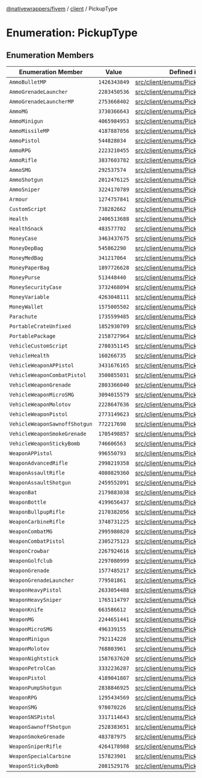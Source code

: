 [@nativewrappers/fivem](../../README.md) / [client](../README.md) / PickupType

# Enumeration: PickupType

## Enumeration Members

| Enumeration Member | Value | Defined in |
| ------ | ------ | ------ |
| `AmmoBulletMP` | `1426343849` | [src/client/enums/PickupType.ts:71](https://github.com/nativewrappers/fivem/blob/87bcb6b348baa538f549670f784fcd3ed14240d8/src/client/enums/PickupType.ts#L71) |
| `AmmoGrenadeLauncher` | `2283450536` | [src/client/enums/PickupType.ts:67](https://github.com/nativewrappers/fivem/blob/87bcb6b348baa538f549670f784fcd3ed14240d8/src/client/enums/PickupType.ts#L67) |
| `AmmoGrenadeLauncherMP` | `2753668402` | [src/client/enums/PickupType.ts:72](https://github.com/nativewrappers/fivem/blob/87bcb6b348baa538f549670f784fcd3ed14240d8/src/client/enums/PickupType.ts#L72) |
| `AmmoMG` | `3730366643` | [src/client/enums/PickupType.ts:63](https://github.com/nativewrappers/fivem/blob/87bcb6b348baa538f549670f784fcd3ed14240d8/src/client/enums/PickupType.ts#L63) |
| `AmmoMinigun` | `4065984953` | [src/client/enums/PickupType.ts:69](https://github.com/nativewrappers/fivem/blob/87bcb6b348baa538f549670f784fcd3ed14240d8/src/client/enums/PickupType.ts#L69) |
| `AmmoMissileMP` | `4187887056` | [src/client/enums/PickupType.ts:70](https://github.com/nativewrappers/fivem/blob/87bcb6b348baa538f549670f784fcd3ed14240d8/src/client/enums/PickupType.ts#L70) |
| `AmmoPistol` | `544828034` | [src/client/enums/PickupType.ts:61](https://github.com/nativewrappers/fivem/blob/87bcb6b348baa538f549670f784fcd3ed14240d8/src/client/enums/PickupType.ts#L61) |
| `AmmoRPG` | `2223210455` | [src/client/enums/PickupType.ts:68](https://github.com/nativewrappers/fivem/blob/87bcb6b348baa538f549670f784fcd3ed14240d8/src/client/enums/PickupType.ts#L68) |
| `AmmoRifle` | `3837603782` | [src/client/enums/PickupType.ts:64](https://github.com/nativewrappers/fivem/blob/87bcb6b348baa538f549670f784fcd3ed14240d8/src/client/enums/PickupType.ts#L64) |
| `AmmoSMG` | `292537574` | [src/client/enums/PickupType.ts:62](https://github.com/nativewrappers/fivem/blob/87bcb6b348baa538f549670f784fcd3ed14240d8/src/client/enums/PickupType.ts#L62) |
| `AmmoShotgun` | `2012476125` | [src/client/enums/PickupType.ts:65](https://github.com/nativewrappers/fivem/blob/87bcb6b348baa538f549670f784fcd3ed14240d8/src/client/enums/PickupType.ts#L65) |
| `AmmoSniper` | `3224170789` | [src/client/enums/PickupType.ts:66](https://github.com/nativewrappers/fivem/blob/87bcb6b348baa538f549670f784fcd3ed14240d8/src/client/enums/PickupType.ts#L66) |
| `Armour` | `1274757841` | [src/client/enums/PickupType.ts:9](https://github.com/nativewrappers/fivem/blob/87bcb6b348baa538f549670f784fcd3ed14240d8/src/client/enums/PickupType.ts#L9) |
| `CustomScript` | `738282662` | [src/client/enums/PickupType.ts:2](https://github.com/nativewrappers/fivem/blob/87bcb6b348baa538f549670f784fcd3ed14240d8/src/client/enums/PickupType.ts#L2) |
| `Health` | `2406513688` | [src/client/enums/PickupType.ts:7](https://github.com/nativewrappers/fivem/blob/87bcb6b348baa538f549670f784fcd3ed14240d8/src/client/enums/PickupType.ts#L7) |
| `HealthSnack` | `483577702` | [src/client/enums/PickupType.ts:8](https://github.com/nativewrappers/fivem/blob/87bcb6b348baa538f549670f784fcd3ed14240d8/src/client/enums/PickupType.ts#L8) |
| `MoneyCase` | `3463437675` | [src/client/enums/PickupType.ts:10](https://github.com/nativewrappers/fivem/blob/87bcb6b348baa538f549670f784fcd3ed14240d8/src/client/enums/PickupType.ts#L10) |
| `MoneyDepBag` | `545862290` | [src/client/enums/PickupType.ts:15](https://github.com/nativewrappers/fivem/blob/87bcb6b348baa538f549670f784fcd3ed14240d8/src/client/enums/PickupType.ts#L15) |
| `MoneyMedBag` | `341217064` | [src/client/enums/PickupType.ts:13](https://github.com/nativewrappers/fivem/blob/87bcb6b348baa538f549670f784fcd3ed14240d8/src/client/enums/PickupType.ts#L13) |
| `MoneyPaperBag` | `1897726628` | [src/client/enums/PickupType.ts:17](https://github.com/nativewrappers/fivem/blob/87bcb6b348baa538f549670f784fcd3ed14240d8/src/client/enums/PickupType.ts#L17) |
| `MoneyPurse` | `513448440` | [src/client/enums/PickupType.ts:14](https://github.com/nativewrappers/fivem/blob/87bcb6b348baa538f549670f784fcd3ed14240d8/src/client/enums/PickupType.ts#L14) |
| `MoneySecurityCase` | `3732468094` | [src/client/enums/PickupType.ts:11](https://github.com/nativewrappers/fivem/blob/87bcb6b348baa538f549670f784fcd3ed14240d8/src/client/enums/PickupType.ts#L11) |
| `MoneyVariable` | `4263048111` | [src/client/enums/PickupType.ts:12](https://github.com/nativewrappers/fivem/blob/87bcb6b348baa538f549670f784fcd3ed14240d8/src/client/enums/PickupType.ts#L12) |
| `MoneyWallet` | `1575005502` | [src/client/enums/PickupType.ts:16](https://github.com/nativewrappers/fivem/blob/87bcb6b348baa538f549670f784fcd3ed14240d8/src/client/enums/PickupType.ts#L16) |
| `Parachute` | `1735599485` | [src/client/enums/PickupType.ts:4](https://github.com/nativewrappers/fivem/blob/87bcb6b348baa538f549670f784fcd3ed14240d8/src/client/enums/PickupType.ts#L4) |
| `PortableCrateUnfixed` | `1852930709` | [src/client/enums/PickupType.ts:6](https://github.com/nativewrappers/fivem/blob/87bcb6b348baa538f549670f784fcd3ed14240d8/src/client/enums/PickupType.ts#L6) |
| `PortablePackage` | `2158727964` | [src/client/enums/PickupType.ts:5](https://github.com/nativewrappers/fivem/blob/87bcb6b348baa538f549670f784fcd3ed14240d8/src/client/enums/PickupType.ts#L5) |
| `VehicleCustomScript` | `2780351145` | [src/client/enums/PickupType.ts:3](https://github.com/nativewrappers/fivem/blob/87bcb6b348baa538f549670f784fcd3ed14240d8/src/client/enums/PickupType.ts#L3) |
| `VehicleHealth` | `160266735` | [src/client/enums/PickupType.ts:60](https://github.com/nativewrappers/fivem/blob/87bcb6b348baa538f549670f784fcd3ed14240d8/src/client/enums/PickupType.ts#L60) |
| `VehicleWeaponAPPistol` | `3431676165` | [src/client/enums/PickupType.ts:53](https://github.com/nativewrappers/fivem/blob/87bcb6b348baa538f549670f784fcd3ed14240d8/src/client/enums/PickupType.ts#L53) |
| `VehicleWeaponCombatPistol` | `3500855031` | [src/client/enums/PickupType.ts:52](https://github.com/nativewrappers/fivem/blob/87bcb6b348baa538f549670f784fcd3ed14240d8/src/client/enums/PickupType.ts#L52) |
| `VehicleWeaponGrenade` | `2803366040` | [src/client/enums/PickupType.ts:56](https://github.com/nativewrappers/fivem/blob/87bcb6b348baa538f549670f784fcd3ed14240d8/src/client/enums/PickupType.ts#L56) |
| `VehicleWeaponMicroSMG` | `3094015579` | [src/client/enums/PickupType.ts:54](https://github.com/nativewrappers/fivem/blob/87bcb6b348baa538f549670f784fcd3ed14240d8/src/client/enums/PickupType.ts#L54) |
| `VehicleWeaponMolotov` | `2228647636` | [src/client/enums/PickupType.ts:59](https://github.com/nativewrappers/fivem/blob/87bcb6b348baa538f549670f784fcd3ed14240d8/src/client/enums/PickupType.ts#L59) |
| `VehicleWeaponPistol` | `2773149623` | [src/client/enums/PickupType.ts:51](https://github.com/nativewrappers/fivem/blob/87bcb6b348baa538f549670f784fcd3ed14240d8/src/client/enums/PickupType.ts#L51) |
| `VehicleWeaponSawnoffShotgun` | `772217690` | [src/client/enums/PickupType.ts:55](https://github.com/nativewrappers/fivem/blob/87bcb6b348baa538f549670f784fcd3ed14240d8/src/client/enums/PickupType.ts#L55) |
| `VehicleWeaponSmokeGrenade` | `1705498857` | [src/client/enums/PickupType.ts:57](https://github.com/nativewrappers/fivem/blob/87bcb6b348baa538f549670f784fcd3ed14240d8/src/client/enums/PickupType.ts#L57) |
| `VehicleWeaponStickyBomb` | `746606563` | [src/client/enums/PickupType.ts:58](https://github.com/nativewrappers/fivem/blob/87bcb6b348baa538f549670f784fcd3ed14240d8/src/client/enums/PickupType.ts#L58) |
| `WeaponAPPistol` | `996550793` | [src/client/enums/PickupType.ts:20](https://github.com/nativewrappers/fivem/blob/87bcb6b348baa538f549670f784fcd3ed14240d8/src/client/enums/PickupType.ts#L20) |
| `WeaponAdvancedRifle` | `2998219358` | [src/client/enums/PickupType.ts:29](https://github.com/nativewrappers/fivem/blob/87bcb6b348baa538f549670f784fcd3ed14240d8/src/client/enums/PickupType.ts#L29) |
| `WeaponAssaultRifle` | `4080829360` | [src/client/enums/PickupType.ts:27](https://github.com/nativewrappers/fivem/blob/87bcb6b348baa538f549670f784fcd3ed14240d8/src/client/enums/PickupType.ts#L27) |
| `WeaponAssaultShotgun` | `2459552091` | [src/client/enums/PickupType.ts:34](https://github.com/nativewrappers/fivem/blob/87bcb6b348baa538f549670f784fcd3ed14240d8/src/client/enums/PickupType.ts#L34) |
| `WeaponBat` | `2179883038` | [src/client/enums/PickupType.ts:47](https://github.com/nativewrappers/fivem/blob/87bcb6b348baa538f549670f784fcd3ed14240d8/src/client/enums/PickupType.ts#L47) |
| `WeaponBottle` | `4199656437` | [src/client/enums/PickupType.ts:50](https://github.com/nativewrappers/fivem/blob/87bcb6b348baa538f549670f784fcd3ed14240d8/src/client/enums/PickupType.ts#L50) |
| `WeaponBullpupRifle` | `2170382056` | [src/client/enums/PickupType.ts:31](https://github.com/nativewrappers/fivem/blob/87bcb6b348baa538f549670f784fcd3ed14240d8/src/client/enums/PickupType.ts#L31) |
| `WeaponCarbineRifle` | `3748731225` | [src/client/enums/PickupType.ts:28](https://github.com/nativewrappers/fivem/blob/87bcb6b348baa538f549670f784fcd3ed14240d8/src/client/enums/PickupType.ts#L28) |
| `WeaponCombatMG` | `2995980820` | [src/client/enums/PickupType.ts:26](https://github.com/nativewrappers/fivem/blob/87bcb6b348baa538f549670f784fcd3ed14240d8/src/client/enums/PickupType.ts#L26) |
| `WeaponCombatPistol` | `2305275123` | [src/client/enums/PickupType.ts:19](https://github.com/nativewrappers/fivem/blob/87bcb6b348baa538f549670f784fcd3ed14240d8/src/client/enums/PickupType.ts#L19) |
| `WeaponCrowbar` | `2267924616` | [src/client/enums/PickupType.ts:48](https://github.com/nativewrappers/fivem/blob/87bcb6b348baa538f549670f784fcd3ed14240d8/src/client/enums/PickupType.ts#L48) |
| `WeaponGolfclub` | `2297080999` | [src/client/enums/PickupType.ts:49](https://github.com/nativewrappers/fivem/blob/87bcb6b348baa538f549670f784fcd3ed14240d8/src/client/enums/PickupType.ts#L49) |
| `WeaponGrenade` | `1577485217` | [src/client/enums/PickupType.ts:40](https://github.com/nativewrappers/fivem/blob/87bcb6b348baa538f549670f784fcd3ed14240d8/src/client/enums/PickupType.ts#L40) |
| `WeaponGrenadeLauncher` | `779501861` | [src/client/enums/PickupType.ts:37](https://github.com/nativewrappers/fivem/blob/87bcb6b348baa538f549670f784fcd3ed14240d8/src/client/enums/PickupType.ts#L37) |
| `WeaponHeavyPistol` | `2633054488` | [src/client/enums/PickupType.ts:22](https://github.com/nativewrappers/fivem/blob/87bcb6b348baa538f549670f784fcd3ed14240d8/src/client/enums/PickupType.ts#L22) |
| `WeaponHeavySniper` | `1765114797` | [src/client/enums/PickupType.ts:36](https://github.com/nativewrappers/fivem/blob/87bcb6b348baa538f549670f784fcd3ed14240d8/src/client/enums/PickupType.ts#L36) |
| `WeaponKnife` | `663586612` | [src/client/enums/PickupType.ts:45](https://github.com/nativewrappers/fivem/blob/87bcb6b348baa538f549670f784fcd3ed14240d8/src/client/enums/PickupType.ts#L45) |
| `WeaponMG` | `2244651441` | [src/client/enums/PickupType.ts:25](https://github.com/nativewrappers/fivem/blob/87bcb6b348baa538f549670f784fcd3ed14240d8/src/client/enums/PickupType.ts#L25) |
| `WeaponMicroSMG` | `496339155` | [src/client/enums/PickupType.ts:23](https://github.com/nativewrappers/fivem/blob/87bcb6b348baa538f549670f784fcd3ed14240d8/src/client/enums/PickupType.ts#L23) |
| `WeaponMinigun` | `792114228` | [src/client/enums/PickupType.ts:39](https://github.com/nativewrappers/fivem/blob/87bcb6b348baa538f549670f784fcd3ed14240d8/src/client/enums/PickupType.ts#L39) |
| `WeaponMolotov` | `768803961` | [src/client/enums/PickupType.ts:43](https://github.com/nativewrappers/fivem/blob/87bcb6b348baa538f549670f784fcd3ed14240d8/src/client/enums/PickupType.ts#L43) |
| `WeaponNightstick` | `1587637620` | [src/client/enums/PickupType.ts:46](https://github.com/nativewrappers/fivem/blob/87bcb6b348baa538f549670f784fcd3ed14240d8/src/client/enums/PickupType.ts#L46) |
| `WeaponPetrolCan` | `3332236287` | [src/client/enums/PickupType.ts:44](https://github.com/nativewrappers/fivem/blob/87bcb6b348baa538f549670f784fcd3ed14240d8/src/client/enums/PickupType.ts#L44) |
| `WeaponPistol` | `4189041807` | [src/client/enums/PickupType.ts:18](https://github.com/nativewrappers/fivem/blob/87bcb6b348baa538f549670f784fcd3ed14240d8/src/client/enums/PickupType.ts#L18) |
| `WeaponPumpShotgun` | `2838846925` | [src/client/enums/PickupType.ts:32](https://github.com/nativewrappers/fivem/blob/87bcb6b348baa538f549670f784fcd3ed14240d8/src/client/enums/PickupType.ts#L32) |
| `WeaponRPG` | `1295434569` | [src/client/enums/PickupType.ts:38](https://github.com/nativewrappers/fivem/blob/87bcb6b348baa538f549670f784fcd3ed14240d8/src/client/enums/PickupType.ts#L38) |
| `WeaponSMG` | `978070226` | [src/client/enums/PickupType.ts:24](https://github.com/nativewrappers/fivem/blob/87bcb6b348baa538f549670f784fcd3ed14240d8/src/client/enums/PickupType.ts#L24) |
| `WeaponSNSPistol` | `3317114643` | [src/client/enums/PickupType.ts:21](https://github.com/nativewrappers/fivem/blob/87bcb6b348baa538f549670f784fcd3ed14240d8/src/client/enums/PickupType.ts#L21) |
| `WeaponSawnoffShotgun` | `2528383651` | [src/client/enums/PickupType.ts:33](https://github.com/nativewrappers/fivem/blob/87bcb6b348baa538f549670f784fcd3ed14240d8/src/client/enums/PickupType.ts#L33) |
| `WeaponSmokeGrenade` | `483787975` | [src/client/enums/PickupType.ts:42](https://github.com/nativewrappers/fivem/blob/87bcb6b348baa538f549670f784fcd3ed14240d8/src/client/enums/PickupType.ts#L42) |
| `WeaponSniperRifle` | `4264178988` | [src/client/enums/PickupType.ts:35](https://github.com/nativewrappers/fivem/blob/87bcb6b348baa538f549670f784fcd3ed14240d8/src/client/enums/PickupType.ts#L35) |
| `WeaponSpecialCarbine` | `157823901` | [src/client/enums/PickupType.ts:30](https://github.com/nativewrappers/fivem/blob/87bcb6b348baa538f549670f784fcd3ed14240d8/src/client/enums/PickupType.ts#L30) |
| `WeaponStickyBomb` | `2081529176` | [src/client/enums/PickupType.ts:41](https://github.com/nativewrappers/fivem/blob/87bcb6b348baa538f549670f784fcd3ed14240d8/src/client/enums/PickupType.ts#L41) |
